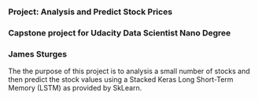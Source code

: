 
### Project: Analysis and Predict Stock Prices 
### Capstone project for Udacity Data Scientist Nano Degree
### James Sturges

The the purpose of this project is to analysis a small number of stocks 
and then predict the stock values using a Stacked Keras Long Short-Term Memory (LSTM) as
provided by SkLearn.
